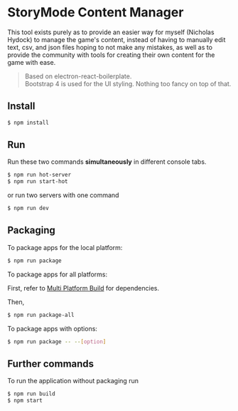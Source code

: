 # StoryMode Content Manager

This tool exists purely as to provide an easier way for myself (Nicholas Hydock) to manage the game's content, instead of having to manually
edit text, csv, and json files hoping to not make any mistakes, as well as to provide the community with tools for creating their own content
for the game with ease.

> Based on electron-react-boilerplate.  
> Bootstrap 4 is used for the UI styling.  Nothing too fancy on top of that.

## Install
```bash
$ npm install
```

## Run

Run these two commands __simultaneously__ in different console tabs.

```bash
$ npm run hot-server
$ npm run start-hot
```

or run two servers with one command

```bash
$ npm run dev
```

## Packaging

To package apps for the local platform:

```bash
$ npm run package
```

To package apps for all platforms:

First, refer to [Multi Platform Build](https://github.com/electron-userland/electron-builder/wiki/Multi-Platform-Build) for dependencies.

Then,
```bash
$ npm run package-all
```

To package apps with options:

```bash
$ npm run package -- --[option]
```

## Further commands

To run the application without packaging run

```bash
$ npm run build
$ npm start
```
